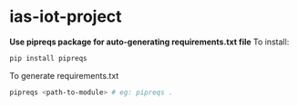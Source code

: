 # ias-iot-project

**Use pipreqs package for auto-generating requirements.txt file**
To install:

```sh
pip install pipreqs
```

To generate requirements.txt

```sh
pipreqs <path-to-module> # eg: pipreqs .
```
